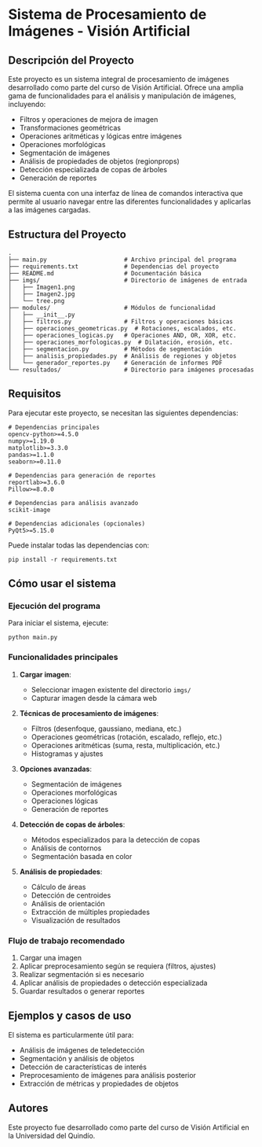# Sistema de Procesamiento de Imágenes - Visión Artificial

## Descripción del Proyecto

Este proyecto es un sistema integral de procesamiento de imágenes desarrollado como parte del curso de Visión Artificial. Ofrece una amplia gama de funcionalidades para el análisis y manipulación de imágenes, incluyendo:

- Filtros y operaciones de mejora de imagen
- Transformaciones geométricas
- Operaciones aritméticas y lógicas entre imágenes
- Operaciones morfológicas
- Segmentación de imágenes
- Análisis de propiedades de objetos (regionprops)
- Detección especializada de copas de árboles
- Generación de reportes

El sistema cuenta con una interfaz de línea de comandos interactiva que permite al usuario navegar entre las diferentes funcionalidades y aplicarlas a las imágenes cargadas.

## Estructura del Proyecto

```
.
├── main.py                      # Archivo principal del programa
├── requirements.txt             # Dependencias del proyecto
├── README.md                    # Documentación básica
├── imgs/                        # Directorio de imágenes de entrada
│   ├── Imagen1.png              
│   ├── Imagen2.jpg              
│   └── tree.png                 
├── modules/                     # Módulos de funcionalidad
│   ├── __init__.py              
│   ├── filtros.py               # Filtros y operaciones básicas
│   ├── operaciones_geometricas.py  # Rotaciones, escalados, etc.
│   ├── operaciones_logicas.py   # Operaciones AND, OR, XOR, etc.
│   ├── operaciones_morfologicas.py  # Dilatación, erosión, etc.
│   ├── segmentacion.py          # Métodos de segmentación
│   ├── analisis_propiedades.py  # Análisis de regiones y objetos
│   └── generador_reportes.py    # Generación de informes PDF
└── resultados/                  # Directorio para imágenes procesadas
```

## Requisitos

Para ejecutar este proyecto, se necesitan las siguientes dependencias:

```
# Dependencias principales
opencv-python>=4.5.0
numpy>=1.19.0
matplotlib>=3.3.0
pandas>=1.1.0
seaborn>=0.11.0

# Dependencias para generación de reportes
reportlab>=3.6.0
Pillow>=8.0.0

# Dependencias para análisis avanzado
scikit-image

# Dependencias adicionales (opcionales)
PyQt5>=5.15.0
```

Puede instalar todas las dependencias con:

```
pip install -r requirements.txt
```

## Cómo usar el sistema

### Ejecución del programa

Para iniciar el sistema, ejecute:

```
python main.py
```

### Funcionalidades principales

1. **Cargar imagen**:
   - Seleccionar imagen existente del directorio `imgs/`
   - Capturar imagen desde la cámara web

2. **Técnicas de procesamiento de imágenes**:
   - Filtros (desenfoque, gaussiano, mediana, etc.)
   - Operaciones geométricas (rotación, escalado, reflejo, etc.)
   - Operaciones aritméticas (suma, resta, multiplicación, etc.)
   - Histogramas y ajustes

3. **Opciones avanzadas**:
   - Segmentación de imágenes
   - Operaciones morfológicas
   - Operaciones lógicas
   - Generación de reportes

4. **Detección de copas de árboles**:
   - Métodos especializados para la detección de copas
   - Análisis de contornos
   - Segmentación basada en color

5. **Análisis de propiedades**:
   - Cálculo de áreas
   - Detección de centroides
   - Análisis de orientación
   - Extracción de múltiples propiedades
   - Visualización de resultados

### Flujo de trabajo recomendado

1. Cargar una imagen
2. Aplicar preprocesamiento según se requiera (filtros, ajustes)
3. Realizar segmentación si es necesario
4. Aplicar análisis de propiedades o detección especializada
5. Guardar resultados o generar reportes

## Ejemplos y casos de uso

El sistema es particularmente útil para:

- Análisis de imágenes de teledetección
- Segmentación y análisis de objetos
- Detección de características de interés
- Preprocesamiento de imágenes para análisis posterior
- Extracción de métricas y propiedades de objetos

## Autores

Este proyecto fue desarrollado como parte del curso de Visión Artificial en la Universidad del Quindío.
